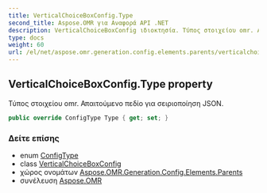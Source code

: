 ```yaml
---
title: VerticalChoiceBoxConfig.Type
second_title: Aspose.OMR για Αναφορά API .NET
description: VerticalChoiceBoxConfig ιδιοκτησία. Τύπος στοιχείου omr. Απαιτούμενο πεδίο για σειριοποίηση JSON.
type: docs
weight: 60
url: /el/net/aspose.omr.generation.config.elements.parents/verticalchoiceboxconfig/type/
---
```

## VerticalChoiceBoxConfig.Type property

Τύπος στοιχείου omr. Απαιτούμενο πεδίο για σειριοποίηση JSON.

```csharp
public override ConfigType Type { get; set; }
```

### Δείτε επίσης

* enum [ConfigType](../../../aspose.omr.generation.config.enums/configtype/)
* class [VerticalChoiceBoxConfig](../)
* χώρος ονομάτων [Aspose.OMR.Generation.Config.Elements.Parents](../../verticalchoiceboxconfig/)
* συνέλευση [Aspose.OMR](../../../)


